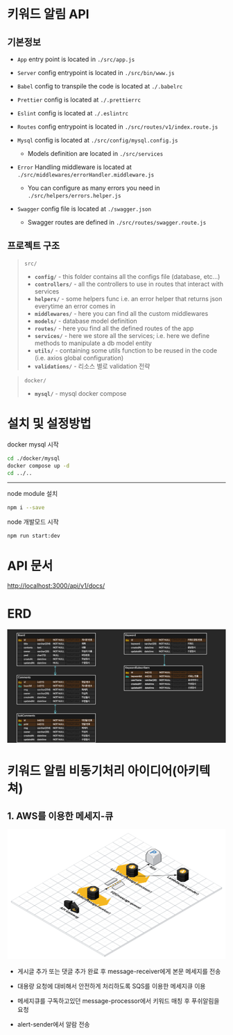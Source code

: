 # 키워드 알림 API

## 기본정보

- `App` entry point is located in `./src/app.js`

- `Server` config entrypoint is located in `./src/bin/www.js`

- `Babel` config to transpile the code is located at `./.babelrc`

- `Prettier` config is located at `./.prettierrc`

- `Eslint` config is located at `./.eslintrc`

- `Routes` config entrypoint is located in `./src/routes/v1/index.route.js`

- `Mysql` config is located at `./src/config/mysql.config.js`

  - Models definition are located in `./src/services`

- `Error` Handling middleware is located at `./src/middlewares/errorHandler.middleware.js`

  - You can configure as many errors you need in `./src/helpers/errors.helper.js`

- `Swagger` config file is located at `./swagger.json`

  - Swagger routes are defined in `./src/routes/swagger.route.js`

## 프로젝트 구조

> `src/`
>
> - **`config/`** - this folder contains all the configs file (database, etc...)
> - **`controllers/`** - all the controllers to use in routes that interact with services
> - **`helpers/`** - some helpers func i.e. an error helper that returns json everytime an error comes in
> - **`middlewares/`** - here you can find all the custom middlewares
> - **`models/`** - database model definition
> - **`routes/`** - here you find all the defined routes of the app
> - **`services/`** - here we store all the services; i.e. here we define methods to manipulate a db model entity
> - **`utils/`** - containing some utils function to be reused in the code (i.e. axios global configuration)
> - **`validations/`** - 리소스 별로 validation 전략

> `docker/`
>
> - **`mysql/`** - mysql docker compose

# 설치 및 설정방법

docker mysql 시작

```bash
cd ./docker/mysql
docker compose up -d
cd ../..
```

---

node module 설치

```bash
npm i --save
```

node 개발모드 시작

```bash
npm run start:dev
```

# API 문서

[http://localhost:3000/api/v1/docs/](http://localhost:3000/api/v1/docs/)

# ERD

![ERD](/assets/wantERD.png)

# 키워드 알림 비동기처리 아이디어(아키텍쳐)

## 1. AWS를 이용한 메세지-큐

![Architecture](/assets/msgQueue.png)

- 게시글 추가 또는 댓글 추가 완료 후 message-receiver에게 본문 메세지를 전송

- 대용량 요청에 대비해서 안전하게 처리하도록 SQS를 이용한 메세지큐 이용

- 메세지큐를 구독하고있던 message-processor에서 키워드 매칭 후 푸쉬알림을 요청

- alert-sender에서 알람 전송
